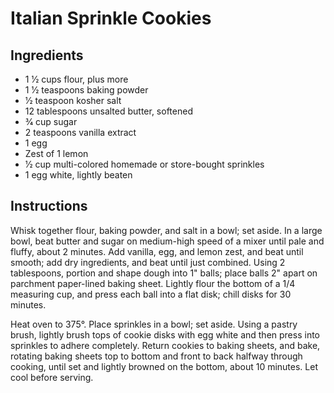 Italian Sprinkle Cookies
========================

Ingredients
-----------

- 1 1⁄2 cups flour, plus more
- 1 1⁄2 teaspoons baking powder
- 1⁄2 teaspoon kosher salt
- 12 tablespoons unsalted butter, softened
- 3⁄4 cup sugar
- 2 teaspoons vanilla extract
- 1 egg
- Zest of 1 lemon
- 1⁄2 cup multi-colored homemade or store-bought sprinkles
- 1 egg white, lightly beaten

Instructions
------------

Whisk together flour, baking powder, and salt in a bowl; set aside. In a large bowl, beat butter and sugar on medium-high speed of a mixer until pale and fluffy, about 2 minutes. Add vanilla, egg, and lemon zest, and beat until smooth; add dry ingredients, and beat until just combined. Using 2 tablespoons, portion and shape dough into 1" balls; place balls 2" apart on parchment paper-lined baking sheet. Lightly flour the bottom of a 1/4 measuring cup, and press each ball into a flat disk; chill disks for 30 minutes.

Heat oven to 375°. Place sprinkles in a bowl; set aside. Using a pastry brush, lightly brush tops of cookie disks with egg white and then press into sprinkles to adhere completely. Return cookies to baking sheets, and bake, rotating baking sheets top to bottom and front to back halfway through cooking, until set and lightly browned on the bottom, about 10 minutes. Let cool before serving.
